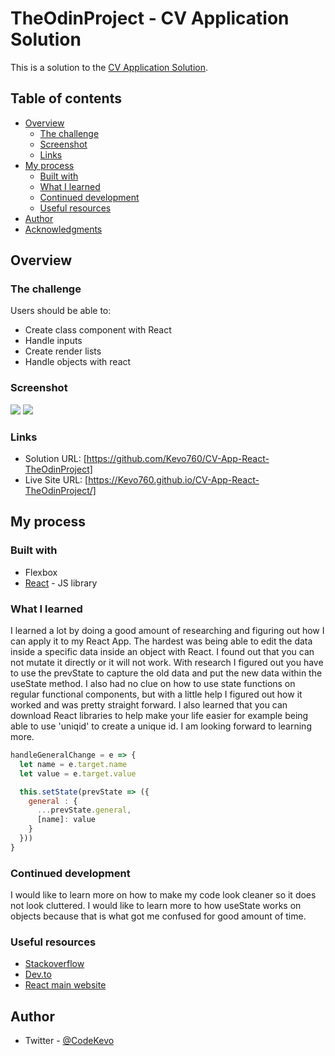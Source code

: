# TheOdinProject - CV Application Solution

This is a solution to the [CV Application Solution](https://www.theodinproject.com/lessons/node-path-javascript-cv-application). 

## Table of contents

- [Overview](#overview)
  - [The challenge](#the-challenge)
  - [Screenshot](#screenshot)
  - [Links](#links)
- [My process](#my-process)
  - [Built with](#built-with)
  - [What I learned](#what-i-learned)
  - [Continued development](#continued-development)
  - [Useful resources](#useful-resources)
- [Author](#author)
- [Acknowledgments](#acknowledgments)


## Overview

### The challenge

Users should be able to:

- Create class component with React
- Handle inputs
- Create render lists
- Handle objects with react

### Screenshot

![](./screnshots/edit.jpg)
![](./screnshots/preview.jpg)


### Links

- Solution URL: [https://github.com/Kevo760/CV-App-React-TheOdinProject]
- Live Site URL: [https://Kevo760.github.io/CV-App-React-TheOdinProject/]

## My process

### Built with


- Flexbox
- [React](https://reactjs.org/) - JS library


### What I learned

I learned a lot by doing a good amount of researching and figuring out how I can apply it to my React App. The hardest was being able to edit the data inside a specific data inside an object with React. I found out that you can not mutate it directly or it will not work. With research I figured out you have to use the prevState to capture the old data and put the new data within the useState method.
I also had no clue on how to use state functions on regular functional components, but with a little help I figured out how it worked and was pretty straight forward.
I also learned that you can download React libraries to help make your life easier for example being able to use 'uniqid' to create a unique id. I am looking forward to learning more.


```js
handleGeneralChange = e => {
  let name = e.target.name
  let value = e.target.value

  this.setState(prevState => ({
    general : {
      ...prevState.general,
      [name]: value
    }
  }))
}
```

### Continued development

I would like to learn more on how to make my code look cleaner so it does not look cluttered. I would like to learn more to how useState works on objects because that is what got me confused for good amount of time. 



### Useful resources

- [Stackoverflow](https://www.stackoverflow.com)
- [Dev.to](https://dev.to/deboragaleano/how-to-handle-multiple-inputs-in-react-55el)
- [React main website](https://reactjs.org/community/external-resources.html)


## Author

- Twitter - [@CodeKevo](https://www.twitter.com/CodeKevo)
